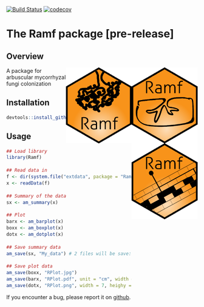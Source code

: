 [![Build Status](https://travis-ci.org/mchiapello/Ramf.svg?branch=master)](https://travis-ci.org/mchiapello/Ramf)
[![codecov](https://codecov.io/gh/mchiapello/Ramf/branch/master/graph/badge.svg)](https://codecov.io/gh/mchiapello/Ramf)

# The **Ramf** package [pre-release]

## Overview
<img align = "right" src="inst/extdata/Ramf.png" height="200">
<img align = "right" src="inst/extdata/Ramf2.png" height="200">
<img align = "right" src="inst/extdata/Ramf3.png" height="200">

A package for arbuscular mycorrhyzal fungi colonization

## Installation


```r
devtools::install_github("mchiapello/Ramf")
```

## Usage


```r
## Load library
library(Ramf)

## Read data in
f <- dir(system.file("extdata", package = "Ramf"), full.names = TRUE, pattern = "grid.csv")
x <- readData(f)

## Summary of the data
sx <- am_summary(x)

## Plot
barx <- am_barplot(x)
boxx <- am_boxplot(x)
dotx <- am_dotplot(x)

## Save summary data
am_save(sx, "My_data") # 2 files will be save: "My_data_per_Sample.csv" and "My_data_per_Replicate.csv"

## Save plot data
am_save(boxx, "RPlot.jpg")
am_save(barx, "RPlot.pdf", unit = "cm", width = 20, height = 20, dpi = 300) # set image unit, dimention and quality
am_save(dotx, "RPlot.png", width = 7, heighy = 7)
```



If you encounter a bug, please report it on [github](https://github.com/mchiapello/Ramf/issues).

